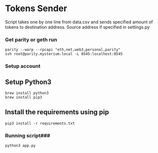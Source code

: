 # Tokens Sender #

Script takes one by one line from data.csv and sends specified amount of tokens to destination address.
Source address if specified in settings.py

### Get parity or geth run ###
```
parity --warp --rpcapi "eth,net,web3,personal,parity"
ssh root@parity.mysterium.local -L 8545:localhost:8545
```

### Setup account ###

## Setup Python3
```
brew install python3
brew install pip3
```

## Install the requirements using pip
```
pip3 install -r requirements.txt
```

### Running script###
```
python3 app.py
```